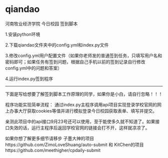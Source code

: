 # qiandao
河南牧业经济学院 今日校园 签到脚本

 1.安装python环境
 
 2.下载qiandao文件夹中的config.yml和index.py文件
 
 3.修改config.yml用户配置文件（如果你老师发的普通签到任务，只填写用户名和密码即可；如果任务有签到问题，根据自己手机以前的签到记录自行修改config.yml中的问题和答案）
 
 4.运行index.py签到程序

---------------------------------------------------------------------------------

下面是写给想要了解签到脚本工作原理的同学，如果你是小白，请自行忽略！！！

程序功能实现简单流程：
通过index.py主程序调用api项目实现登录学校官网的网上办事大厅获取cookies等值并进行模拟登录今日校园获取表单、填写并提交。

亲测此项目中的api接口9月23号还可以使用，至于能使多久就不知道了。如果接口失效的话，运行主程序后返回学校官网的链接会打不开，这样就凉凉了。

如果你想了解更多细节请移步 子墨大神的项目https://github.com/ZimoLoveShuang/auto-submit 和
KitChen的项目https://github.com/meethigher/cpdaily-submit
